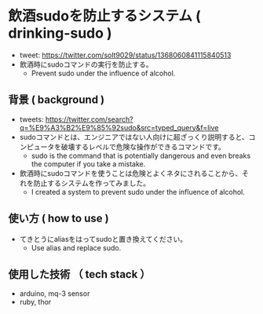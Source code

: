 # 飲酒sudoを防止するシステム ( drinking-sudo )
- tweet: https://twitter.com/solt9029/status/1368060841115840513
- 飲酒時にsudoコマンドの実行を防止する。
  - Prevent sudo under the influence of alcohol.

## 背景 ( background )
- tweets: https://twitter.com/search?q=%E9%A3%B2%E9%85%92sudo&src=typed_query&f=live
- sudoコマンドとは、エンジニアではない人向けに超ざっくり説明すると、コンピュータを破壊するレベルで危険な操作ができるコマンドです。
  - sudo is the command that is potentially dangerous and even breaks the computer if you take a mistake.
- 飲酒時にsudoコマンドを使うことは危険とよくネタにされることから、それを防止するシステムを作ってみました。
  - I created a system to prevent sudo under the influence of alcohol.

## 使い方 ( how to use )
- てきとうにaliasをはってsudoと置き換えてください。
  - Use alias and replace sudo.

## 使用した技術 （ tech stack ）
- arduino, mq-3 sensor
- ruby, thor
